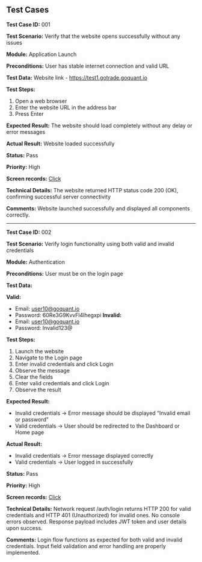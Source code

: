 ## Test Cases

**Test Case ID:** 001

**Test Scenario:** 
Verify that the website opens successfully without any issues

**Module:** Application Launch

**Preconditions:** 
User has stable internet connection and valid URL

**Test Data:** 
Website link - https://test1.gotrade.goquant.io

**Test Steps:**

1. Open a web browser
2. Enter the website URL in the address bar
3. Press Enter

**Expected Result:** 
The website should load completely without any delay or error messages

**Actual Result:** 
Website loaded successfully

**Status:** Pass

**Priority:** High

**Screen records:** 
[Click](https://drive.google.com/file/d/1vETf-AfXrMFXzg-uN5IXzHMzuaVKbQ_r/view?usp=sharing)

**Technical Details:** 
The website returned HTTP status code 200 (OK), confirming successful server connectivity

**Comments:** 
Website launched successfully and displayed all components correctly.

---

**Test Case ID:** 002

**Test Scenario:** 
Verify login functionality using both valid and invalid credentials

**Module:** Authentication

**Preconditions:** User must be on the login page

**Test Data:** 

**Valid:**
- Email: user10@goquant.io
- Password: 60Re3G9KvvFl4Ihegxpi 
**Invalid:**
- Email: user10@goquant.io
- Password: Invalid123@

**Test Steps:**

1. Launch the website
2. Navigate to the Login page
3. Enter invalid credentials and click Login
4. Observe the message
5. Clear the fields
6. Enter valid credentials and click Login
7. Observe the result

**Expected Result:** 
- Invalid credentials → Error message should be displayed “Invalid email or password”
- Valid credentials → User should be redirected to the Dashboard or Home page

**Actual Result:** 
- Invalid credentials → Error message displayed correctly
- Valid credentials → User logged in successfully

**Status:** Pass

**Priority:** High

**Screen records:** [Click](https://drive.google.com/file/d/16bEJAb3-EiqlKTaSfdY8d-zlzs1yyHLA/view?usp=sharing)

**Technical Details:** 
Network request /auth/login returns HTTP 200 for valid credentials and HTTP 401 (Unauthorized) for invalid ones. No console errors observed. Response payload includes JWT token and user details upon success.

**Comments:** 
Login flow functions as expected for both valid and invalid credentials. Input field validation and error handling are properly implemented.

